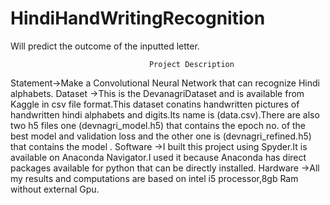 # HindiHandWritingRecognition
Will predict the outcome of the inputted letter.



                                   Project Description
Statement->Make a Convolutional Neural Network that can  recognize Hindi alphabets.
Dataset ->This is the DevanagriDataset and is available from Kaggle in csv file format.This dataset conatins handwritten pictures of handwritten hindi alphabets and digits.Its name is (data.csv).There are also two h5 files one (devnagri_model.h5) that contains the epoch no. of the best model and validation loss and the other one is (devnagri_refined.h5) that contains the model  .
Software ->I built this project using Spyder.It is available on Anaconda Navigator.I used it because Anaconda has direct packages available for python that can be directly installed.
Hardware ->All my results and computations are based on intel i5 processor,8gb Ram without external Gpu.
